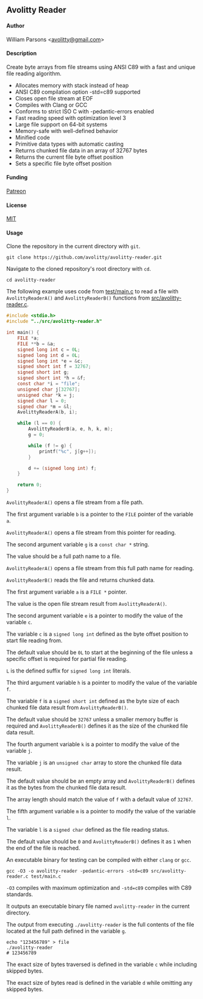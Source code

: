 ## Avolitty Reader

#### Author
William Parsons <[avolitty@gmail.com](avolitty@gmail.com)>

#### Description
Create byte arrays from file streams using ANSI C89 with a fast and unique file reading algorithm.

- Allocates memory with stack instead of heap
- ANSI C89 compilation option -std=c89 supported
- Closes open file stream at EOF
- Compiles with Clang or GCC
- Conforms to strict ISO C with -pedantic-errors enabled
- Fast reading speed with optimization level 3
- Large file support on 64-bit systems
- Memory-safe with well-defined behavior
- Minified code
- Primitive data types with automatic casting
- Returns chunked file data in an array of 32767 bytes
- Returns the current file byte offset position
- Sets a specific file byte offset position

#### Funding
[Patreon](https://www.patreon.com/avolitty)

#### License
[MIT](https://github.com/avolitty/avolitty-reader/blob/main/LICENSE)

#### Usage
Clone the repository in the current directory with `git`.

``` console
git clone https://github.com/avolitty/avolitty-reader.git
```

Navigate to the cloned repository's root directory with `cd`.

``` console
cd avolitty-reader
```

The following example uses code from [test/main.c](https://github.com/avolitty/avolitty-reader/blob/main/test/main.c) to read a file with `AvolittyReaderA()` and `AvolittyReaderB()` functions from [src/avolitty-reader.c](https://github.com/avolitty/avolitty-reader/blob/main/src/avolitty-reader.c).

``` c
#include <stdio.h>
#include "../src/avolitty-reader.h"

int main() {
	FILE *a;
	FILE **b = &a;
	signed long int c = 0L;
	signed long int d = 0L;
	signed long int *e = &c;
	signed short int f = 32767;
	signed short int g;
	signed short int *h = &f;
	const char *i = "file";
	unsigned char j[32767];
	unsigned char *k = j;
	signed char l = 0;
	signed char *m = &l;
	AvolittyReaderA(b, i);

	while (l == 0) {
		AvolittyReaderB(a, e, h, k, m);
		g = 0;

		while (f != g) {
			printf("%c", j[g++]);
		}

		d += (signed long int) f;
	}

	return 0;
}
```

`AvolittyReaderA()` opens a file stream from a file path.

The first argument variable `b` is a pointer to the `FILE` pointer of the variable `a`.

`AvolittyReaderA()` opens a file stream from this pointer for reading.

The second argument variable `g` is a `const char *` string.

The value should be a full path name to a file.

`AvolittyReaderA()` opens a file stream from this full path name for reading.

`AvolittyReaderB()` reads the file and returns chunked data.

The first argument variable `a` is a `FILE *` pointer.

The value is the open file stream result from `AvolittyReaderA()`.

The second argument variable `e` is a pointer to modify the value of the variable `c`.

The variable `c` is a `signed long int` defined as the byte offset position to start file reading from.

The default value should be `0L` to start at the beginning of the file unless a specific offset is required for partial file reading.

`L` is the defined suffix for `signed long int` literals.

The third argument variable `h` is a pointer to modify the value of the variable `f`.

The variable `f` is a `signed short int` defined as the byte size of each chunked file data result from `AvolittyReaderB()`.

The default value should be `32767` unless a smaller memory buffer is required and `AvolittyReaderB()` defines it as the size of the chunked file data result.

The fourth argument variable `k` is a pointer to modify the value of the variable `j`.

The variable `j` is an `unsigned char` array to store the chunked file data result.

The default value should be an empty array and `AvolittyReaderB()` defines it as the bytes from the chunked file data result.

The array length should match the value of `f` with a default value of `32767`.

The fifth argument variable `m` is a pointer to modify the value of the variable `l`.

The variable `l` is a `signed char` defined as the file reading status.

The default value should be `0` and `AvolittyReaderB()` defines it as `1` when the end of the file is reached.

An executable binary for testing can be compiled with either `clang` or `gcc`.

``` console
gcc -O3 -o avolitty-reader -pedantic-errors -std=c89 src/avolitty-reader.c test/main.c
```

`-O3` compiles with maximum optimization and `-std=c89` compiles with C89 standards.

It outputs an executable binary file named `avolitty-reader` in the current directory.

The output from executing `./avolitty-reader` is the full contents of the file located at the full path defined in the variable `g`.

``` console
echo "123456789" > file
./avolitty-reader
# 123456789
```

The exact size of bytes traversed is defined in the variable `c` while including skipped bytes.

The exact size of bytes read is defined in the variable `d` while omitting any skipped bytes.


